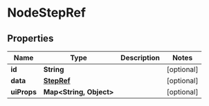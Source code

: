 
# NodeStepRef

## Properties
Name | Type | Description | Notes
------------ | ------------- | ------------- | -------------
**id** | **String** |  |  [optional]
**data** | [**StepRef**](StepRef.md) |  |  [optional]
**uiProps** | **Map&lt;String, Object&gt;** |  |  [optional]



